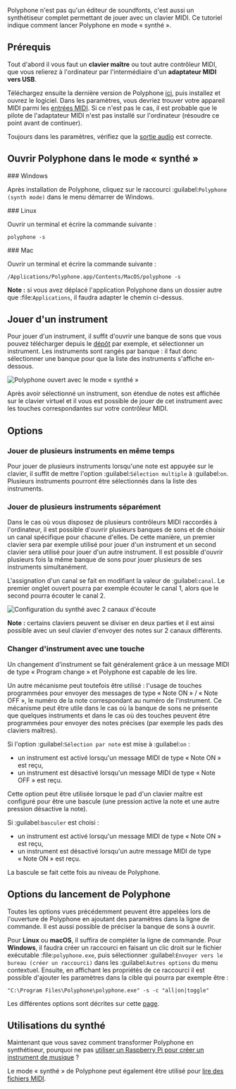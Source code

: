 Polyphone n'est pas qu'un éditeur de soundfonts, c'est aussi un synthétiseur complet permettant de jouer avec un clavier MIDI.
Ce tutoriel indique comment lancer Polyphone en mode «&nbsp;synthé&nbsp;».

## Prérequis

Tout d'abord il vous faut un **clavier maître** ou tout autre contrôleur MIDI, que vous relierez à l'ordinateur par l'intermédiaire d'un **adaptateur MIDI vers USB**.

Téléchargez ensuite la dernière version de Polyphone [ici](software), puis installez et ouvrez le logiciel. Dans les paramètres, vous devriez trouver votre appareil MIDI parmi les [entrées MIDI](manual/settings.md#doc_general). Si ce n'est pas le cas, il est probable que le pilote de l'adaptateur MIDI n'est pas installé sur l'ordinateur (résoudre ce point avant de continuer).

Toujours dans les paramètres, vérifiez que la [sortie audio](manual/settings.md#doc_general) est correcte.

## Ouvrir Polyphone dans le mode «&nbsp;synthé&nbsp;»

### Windows

Après installation de Polyphone, cliquez sur le raccourci :guilabel:`Polyphone (synth mode)` dans le menu démarrer de Windows.

### Linux

Ouvrir un terminal et écrire la commande suivante&nbsp;:

```
polyphone -s
```

### Mac

Ouvrir un terminal et écrire la commande suivante&nbsp;:

```
/Applications/Polyphone.app/Contents/MacOS/polyphone -s
```

**Note&nbsp;:** si vous avez déplacé l'application Polyphone dans un dossier autre que :file:`Applications`, il faudra adapter le chemin ci-dessus.

## Jouer d'un instrument

Pour jouer d'un instrument, il suffit d'ouvrir une banque de sons que vous pouvez télécharger depuis le [dépôt](soundfonts) par exemple, et sélectionner un instrument. Les instruments sont rangés par banque&nbsp;: il faut donc sélectionner une banque pour que la liste des instruments s'affiche en-dessous.

![Polyphone ouvert avec le mode «&nbsp;synthé&nbsp;»](images/synth_mode.png "Polyphone ouvert avec le mode «&nbsp;synthé&nbsp;»")

Après avoir sélectionné un instrument, son étendue de notes est affichée sur le clavier virtuel et il vous est possible de jouer de cet instrument avec les touches correspondantes sur votre contrôleur MIDI.

## Options

### Jouer de plusieurs instruments en même temps

Pour jouer de plusieurs instruments lorsqu'une note est appuyée sur le clavier, il suffit de mettre l'option :guilabel:`Sélection multiple` à :guilabel:`on`. Plusieurs instruments pourront être sélectionnés dans la liste des instruments.

### Jouer de plusieurs instruments séparément

Dans le cas où vous disposez de plusieurs contrôleurs MIDI raccordés à l'ordinateur, il est possible d'ouvrir plusieurs banques de sons et de choisir un canal spécifique pour chacune d'elles. De cette manière, un premier clavier sera par exemple utilisé pour jouer d'un instrument et un second clavier sera utilisé pour jouer d'un autre instrument. Il est possible d'ouvrir plusieurs fois la même banque de sons pour jouer plusieurs de ses instruments simultanément.

L'assignation d'un canal se fait en modifiant la valeur de :guilabel:`canal`. Le premier onglet ouvert pourra par exemple écouter le canal 1, alors que le second pourra écouter le canal 2.

![Configuration du synthé avec 2 canaux d'écoute](images/synth_2_channels.png "Configuration du synthé avec 2 canaux d'écoute")

**Note&nbsp;:** certains claviers peuvent se diviser en deux parties et il est ainsi possible avec un seul clavier d'envoyer des notes sur 2 canaux différents.

### Changer d'instrument avec une touche

Un changement d'instrument se fait généralement grâce à un message MIDI de type «&nbsp;Program change&nbsp;» et Polyphone est capable de les lire.

Un autre mécanisme peut toutefois être utilisé&nbsp;: l'usage de touches programmées pour envoyer des messages de type «&nbsp;Note ON&nbsp;» / «&nbsp;Note OFF&nbsp;», le numéro de la note correspondant au numéro de l'instrument. Ce mécanisme peut être utile dans le cas où la banque de sons ne présente que quelques instruments et dans le cas où des touches peuvent être programmées pour envoyer des notes précises (par exemple les pads des claviers maîtres).

Si l'option :guilabel:`Sélection par note` est mise à :guilabel:`on`&nbsp;:
- un instrument est activé lorsqu'un message MIDI de type «&nbsp;Note ON&nbsp;» est reçu,
- un instrument est désactivé lorsqu'un message MIDI de type «&nbsp;Note OFF&nbsp;» est reçu.

Cette option peut être utilisée lorsque le pad d'un clavier maître est configuré pour être une bascule (une pression active la note et une autre pression désactive la note).

Si :guilabel:`basculer` est choisi&nbsp;:
- un instrument est activé lorsqu'un message MIDI de type «&nbsp;Note ON&nbsp;» est reçu,
- un instrument est désactivé lorsqu'un autre message MIDI de type «&nbsp;Note ON&nbsp;» est reçu.

La bascule se fait cette fois au niveau de Polyphone.

## Options du lancement de Polyphone

Toutes les options vues précédemment peuvent être appelées lors de l'ouverture de Polyphone en ajoutant des paramètres dans la ligne de commande. Il est aussi possible de préciser la banque de sons à ouvrir.

Pour **Linux** ou **macOS**, il suffira de compléter la ligne de commande. Pour **Windows**, il faudra créer un raccourci en faisant un clic droit sur le fichier exécutable :file:`polyphone.exe`, puis sélectionner :guilabel:`Envoyer vers le bureau (créer un raccourci)` dans les :guilabel:`Autres options` du menu contextuel. Ensuite, en affichant les propriétés de ce raccourci il est possible d'ajouter les paramètres dans la cible qui pourra par exemple être&nbsp;:

```
"C:\Program Files\Polyphone\polyphone.exe" -s -c "all|on|toggle"
```

Les différentes options sont décrites sur cette [page](manual/annexes/command-line.md#doc_synth).

## Utilisations du synthé

Maintenant que vous savez comment transformer Polyphone en synthétiseur, pourquoi ne pas [utiliser un Raspberry Pi pour créer un instrument de musique](tutorials/create-a-synthesizer-with-raspberry-pi.md) ?

Le mode «&nbsp;synthé&nbsp;» de Polyphone peut également être utilisé pour [lire des fichiers MIDI](tutorials/read-midi-file-with-soundfont.md).
